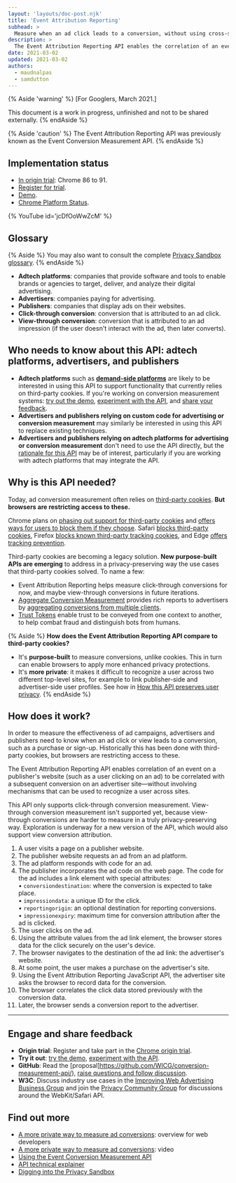 ```yaml
---
layout: 'layouts/doc-post.njk'
title: 'Event Attribution Reporting'
subhead: >
  Measure when an ad click leads to a conversion, without using cross-site identifiers.
description: >
  The Event Attribution Reporting API enables the correlation of an event on a publisher's website with a subsequent conversion on an advertiser site without involving mechanisms that can be used to recognize a user across sites.
date: 2021-03-02
updated: 2021-03-02
authors:
  - maudnalpas
  - samdutton
---
```


{% Aside 'warning' %}
[For Googlers, March 2021.]

This document is a work in progress, unfinished and not to be shared externally.
{% endAside %}

{% Aside 'caution' %}
The Event Attribution Reporting API was previously known as the Event Conversion Measurement API.
{% endAside %}


## Implementation status

* [In origin trial](https://web.dev/origin-trials/): Chrome 86 to 91. 
* [Register for trial](https://developer.chrome.com/origintrials/#/view_trial/3411476717733150721).
* [Demo](https://goo.gle/demo-event-level-conversion-measurement-api).
* [Chrome Platform Status](https://www.chromestatus.com/feature/6412002824028160).


{% YouTube 
	id='jcDfOoWwZcM' 
%}

## Glossary

{% Aside %}
You may also want to consult the complete [Privacy Sandbox glossary](/docs/privacy-sandbox/glossary/).
{% endAside %}

- **Adtech platforms**: companies that provide software and tools to enable brands or agencies to
  target, deliver, and analyze their digital advertising.
- **Advertisers**: companies paying for advertising.
- **Publishers**: companies that display ads on their websites.
- **Click-through conversion**: conversion that is attributed to an ad click.
- **View-through conversion**: conversion that is attributed to an ad impression (if the user
  doesn't interact with the ad, then later converts).


## Who needs to know about this API: adtech platforms, advertisers, and publishers

- **Adtech platforms** such as **[demand-side
  platforms](https://en.wikipedia.org/wiki/Demand-side_platform)** are likely to be interested in
  using this API to support functionality that currently relies on third-party cookies. If you're
  working on conversion measurement systems: [try out the demo](https://goo.gle/demo-event-level-conversion-measurement-api), 
  [experiment with the API](https://web.dev/conversion-measurement/#experiment-with-the-api), and 
  [share your feedback](https://web.dev/conversion-measurement/#share-your-feedback).
- **Advertisers and publishers relying on custom code for advertising or conversion measurement**
  may similarly be interested in using this API to replace existing techniques.
- **Advertisers and publishers relying on adtech platforms for advertising or conversion
  measurement** don't need to use the API directly, but the 
  [rationale for this API](https://web.dev/conversion-measurement/#why-is-this-needed) may be of 
  interest, particularly if you are working with adtech platforms that may integrate the API.


## Why is this API needed?

Today, ad conversion measurement often relies on [third-party cookies](https://developer.mozilla.org/en-US/docs/Web/HTTP/Cookies#Third-party_cookies). **But browsers are restricting access to these.**

Chrome plans on [phasing out support for third-party cookies](https://blog.chromium.org/2020/01/building-more-private-web-path-towards.html) and [offers ways for users to block them if they
choose](https://support.google.com/chrome/answer/95647?co=GENIE.Platform%3DDesktop&hl=en). Safari
[blocks third-party cookies](https://webkit.org/blog/10218/full-third-party-cookie-blocking-and-more/), 
Firefox [blocks known third-party tracking cookies](https://blog.mozilla.org/blog/2019/09/03/todays-firefox-blocks-third-party-tracking-cookies-and-cryptomining-by-default),
and Edge [offers tracking prevention](https://support.microsoft.com/en-us/help/4533959/microsoft-edge-learn-about-tracking-prevention?ocid=EdgePrivacySettings-TrackingPrevention).

Third-party cookies are becoming a legacy solution. **New purpose-built APIs are emerging** to
address in a privacy-preserving way the use cases that third-party cookies solved. To name a few:

* Event Attribution Reporting helps measure click-through conversions for now, and maybe
  view-through conversions in future iterations.
* [Aggregate Conversion Measurement](https://github.com/WICG/conversion-measurement-api/blob/master/AGGREGATE.md) 
provides rich reports to advertisers by [aggregating conversions from multiple
  clients](https://github.com/WICG/conversion-measurement-api/blob/master/SERVICE.md).
* [Trust Tokens](/docs/privacy-sandbox/trust-tokens/) enable trust to be conveyed from one context 
to another, to help combat fraud and distinguish bots from humans.

{% Aside %}
**How does the Event Attribution Reporting API compare to third-party cookies?**

* It's **purpose-built** to measure conversions, unlike cookies. This in turn can enable browsers to
  apply more enhanced privacy protections.
* It's **more private**: it makes it difficult to recognize a user across two different top-level
  sites, for example to link publisher-side and advertiser-side user profiles. See how in 
  [How this API preserves user privacy](https://web.dev/conversion-measurement/#how-this-api-preserves-user-privacy).
{% endAside %}


## How does it work?

In order to measure the effectiveness of ad campaigns, advertisers and publishers need to know when 
an ad click or view leads to a conversion, such as a purchase or sign-up. Historically this has been 
done with third-party cookies, but browsers are restricting access to these.

The Event Attribution Reporting API enables correlation of an event on a publisher's website (such 
as a user clicking on an ad) to be correlated with a subsequent conversion on an advertiser 
site—without involving mechanisms that can be used to recognize a user across sites.

This API only supports click-through conversion measurement. View-through conversion measurement 
isn't supported yet, because view-through conversions are harder to measure in a truly 
privacy-preserving way. Exploration is underway for a new version of the API, which would also 
support view conversion attribution.

1. A user visits a page on a publisher website.
1. The publisher website requests an ad from an ad platform.
1. The ad platform responds with code for an ad.
1. The publisher incorporates the ad code on the web page. The code for the ad includes a link 
element with special attributes:<br>
  • `conversiondestination`: where the conversion is expected to take place.<br>
  • `impressiondata`: a unique ID for the click.<br>
  • `reportingorigin`: an optional destination for reporting conversions.<br>
  • `impressionexpiry`: maximum time for conversion attribution after the ad is clicked.<br>
1. The user clicks on the ad.
1. Using the attribute values from the ad link element, the browser stores data for the click 
securely on the user's device.
1. The browser navigates to the destination of the ad link: the advertiser's website.
1. At some point, the user makes a purchase on the advertiser's site.
1. Using the Event Attribution Reporting JavaScript API, the advertiser site asks the browser to 
record data for the conversion.
1. The browser correlates the click data stored previously with the conversion data.
1. Later, the browser sends a conversion report to the advertiser.


---


## Engage and share feedback
* **Origin trial**: Register and take part in the [Chrome origin trial](https://developer.chrome.com/origintrials/#/view_trial/3411476717733150721).
* **Try it out**: [try the demo](https://goo.gle/demo-event-level-conversion-measurement-api), 
[experiment with the API](https://web.dev/using-conversion-measurement/).
* **GitHub**: Read the [proposal]https://github.com/WICG/conversion-measurement-api/), [raise questions and 
follow discussion](https://github.com/WICG/conversion-measurement-api/issues).
* **W3C**: Discuss industry use cases in the [Improving Web Advertising Business&nbsp;Group](https://www.w3.org/community/web-adv/participants) and join the [Privacy Community Group](https://www.w3.org/community/privacycg/) for 
discussions around the WebKit/Safari API.


## Find out more

* [A more private way to measure ad conversions](https://web.dev/conversion-measurement/): overview 
for web developers
* [A more private way to measure ad conversions](https://www.youtube.com/watch?v=jcDfOoWwZcM): video
* [Using the Event Conversion Measurement API](https://web.dev/using-conversion-measurement/)
* [API technical explainer](https://github.com/WICG/conversion-measurement-api/)
* [Digging into the Privacy Sandbox](https://web.dev/digging-into-the-privacy-sandbox)